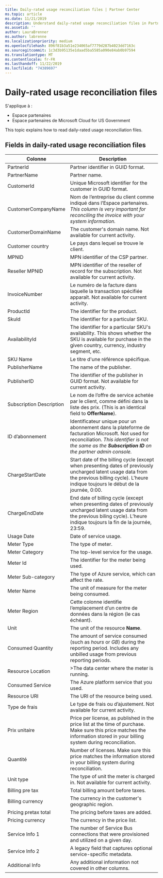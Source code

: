 ```yaml
---
title: Daily-rated usage reconciliation files | Partner Center
ms.topic: article
ms.date: 11/21/2019
description: Understand daily-rated usage reconciliation files in Partner Center.
ms.assetid: ''
author: LauraBrenner
ms.author: labrenne
ms.localizationpriority: medium
ms.openlocfilehash: 896f81b3a51e234065af7779d287b4023dd7163c
ms.sourcegitcommit: 1c3d3b95135e1daad5ba5585a090e84ab0b97594
ms.translationtype: MT
ms.contentlocale: fr-FR
ms.lasthandoff: 11/22/2019
ms.locfileid: "74389697"
---
```

# <a name="daily-rated-usage-reconciliation-files"></a>Daily-rated usage reconciliation files

S'applique à :

- Espace partenaires
- Espace partenaires de Microsoft Cloud for US Government

This topic explains how to read daily-rated usage reconciliation files.

## <a name="fields-in-daily-rated-usage-reconciliation-files"></a>Fields in daily-rated usage reconciliation files

| Colonne | Description |
| ------ | ----------- |
| PartnerId | Partner identifier in GUID format. |
| PartnerName | Partner name. |
| CustomerId | Unique Microsoft identifier for the customer in GUID format. |
| CustomerCompanyName | Nom de l’entreprise du client comme indiqué dans l’Espace partenaires. *This column is very important for reconciling the invoice with your system information.* |
| CustomerDomainName | The customer's domain name. Not available for current activity. |
| Customer country | Le pays dans lequel se trouve le client. |
| MPNID | MPN identifier of the CSP partner. |
| Reseller MPNID | MPN identifier of the reseller of record for the subscription. Not available for current activity. |
| InvoiceNumber | Le numéro de la facture dans laquelle la transaction spécifiée apparaît. Not available for current activity. |
| ProductId | The identifier for the product. |
| SkuId | The identifier for a particular SKU. |
| AvailabilityId | The identifier for a particular SKU's availability. This shows whether the SKU is available for purchase in the given country, currency, industry segment, etc. |
| SKU Name | Le titre d'une référence spécifique. |
| PublisherName | The name of the publisher. |
| PublisherID | The identifier of the publisher in GUID format. Not available for current activity. |
| Subscription Description | Le nom de l’offre de service achetée par le client, comme défini dans la liste des prix. (This is an identical field to **OfferName**). |
| ID d’abonnement | Identificateur unique pour un abonnement dans la plateforme de facturation Microsoft. Not used for reconciliation. *This identifier is not the same as the **Subscription ID** on the partner admin console.* |
| ChargeStartDate | Start date of the billing cycle (except when presenting dates of previously uncharged latent usage data from the previous billing cycle). L’heure indique toujours le début de la journée, 0:00. |
| ChargeEndDate | End date of billing cycle (except when presenting dates of previously uncharged latent usage data from the previous biling cycle). L’heure indique toujours la fin de la journée, 23:59. |
| Usage Date | Date of service usage. |
| Meter Type | The type of meter. |
| Meter Category | The top-level service for the usage. |
| Meter Id | The identifier for the meter being used. |
| Meter Sub-category | The type of Azure service, which can affect the rate. |
| Meter Name | The unit of measure for the meter being consumed. |
| Meter Region | Cette colonne identifie l’emplacement d’un centre de données dans la région (le cas échéant). |
| Unit | The unit of the resource **Name**. |
| Consumed Quantity | The amount of service consumed (such as *hours* or *GB*) during the reporting period. Includes any unbilled usage from previous reporting periods. |
| Resource Location | >The data center where the meter is running. |
| Consumed Service | The Azure platform service that you used. |
| Resource URI | The URI of the resource being used. |
| Type de frais | Le type de frais ou d’ajustement. Not available for current activity. |
| Prix unitaire | Price per license, as published in the price list at the time of purchase. Make sure this price matches the information stored in your billing system during reconciliation. |
| Quantité | Number of licenses. Make sure this price matches the information stored in your billing system during reconciliation. |
| Unit type | The type of unit the meter is charged in. Not available for current activity. |
| Billing pre tax | Total billing amount before taxes. |
| Billing currency | The currency in the customer's geographic region. |
| Pricing pretax total | The pricing before taxes are added. |
| Pricing currency | The currency in the price list. |
| Service Info 1 | The number of Service Bus connections that were provisioned and utilized on a given day. |
| Service Info 2 | A legacy field that captures optional service-specific metadata. |
| Additional Info | Any additional information not covered in other columns. |
